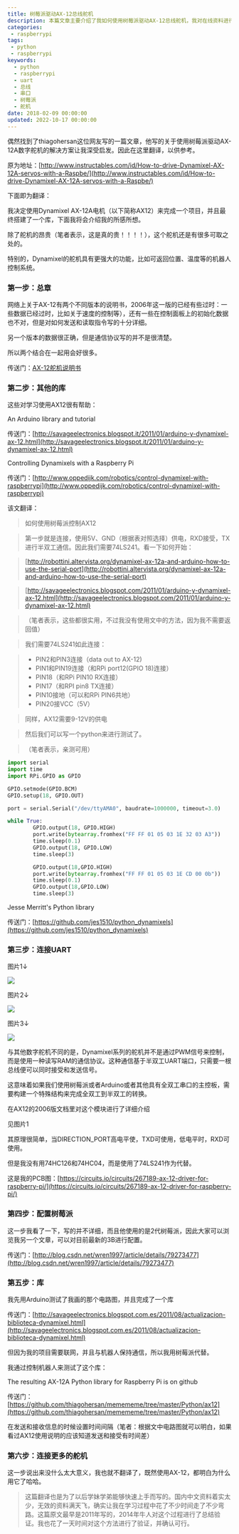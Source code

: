 ```yaml
---
title: 树莓派驱动AX-12总线舵机
description: 本篇文章主要介绍了我如何使用树莓派驱动AX-12总线舵机，我对在线资料进行了翻译，并成功通过串口总线控制AX-12舵机正常运行
categories:
 - raspberrypi
tags:
 - python
 - raspberrypi
keywords:
  - python
  - raspberrypi
  - uart
  - 总线
  - 串口
  - 树莓派
  - 舵机
date: 2018-02-09 00:00:00
updated: 2022-10-17 00:00:00
---
```


偶然找到了thiagohersan这位网友写的一篇文章，他写的关于使用树莓派驱动AX-12A数字舵机的解决方案让我深受启发。因此在这里翻译，以供参考。

原为地址：[http://www.instructables.com/id/How-to-drive-Dynamixel-AX-12A-servos-with-a-Raspbe/](http://www.instructables.com/id/How-to-drive-Dynamixel-AX-12A-servos-with-a-Raspbe/)

下面即为翻译：

我决定使用Dynamixel AX-12A电机（以下简称AX12）来完成一个项目，并且最终搭建了一个库，下面我将会介绍我的所感所想。

除了舵机的昂贵（笔者表示，这是真的贵！！！！），这个舵机还是有很多可取之处的。

特别的，Dynamixel的舵机具有更强大的功能，比如可返回位置、温度等的机器人控制系统。

### 第一步：总章

网络上关于AX-12有两个不同版本的说明书，2006年这一版的已经有些过时：一些数据已经过时，比如关于速度的控制等），还有一些在控制面板上的初始化数据也不对，但是对如何发送和读取指令写的十分详细。

另一个版本的数据很正确，但是通信协议写的并不是很清楚。

所以两个结合在一起用会好很多。

传送门：[AX-12舵机说明书](http://download.csdn.net/download/wren1997/10244637)

### 第二步：其他的库

这些对学习使用AX12很有帮助：

An Arduino library and tutorial

传送门：[http://savageelectronics.blogspot.it/2011/01/arduino-y-dynamixel-ax-12.html](http://savageelectronics.blogspot.it/2011/01/arduino-y-dynamixel-ax-12.html)

Controlling Dynamixels with a Raspberry Pi

传送门：[http://www.oppedijk.com/robotics/control-dynamixel-with-raspberrypi](http://www.oppedijk.com/robotics/control-dynamixel-with-raspberrypi)

该文翻译：

> 如何使用树莓派控制AX12
> 

> 第一步就是连接，使用5V、GND（根据表对照选择）供电，RXD接受，TX进行半双工通信。因此我们需要74LS241。看一下如何开始：
> 

> [http://robottini.altervista.org/dynamixel-ax-12a-and-arduino-how-to-use-the-serial-port](http://robottini.altervista.org/dynamixel-ax-12a-and-arduino-how-to-use-the-serial-port)
> 

> [http://savageelectronics.blogspot.com/2011/01/arduino-y-dynamixel-ax-12.html](http://savageelectronics.blogspot.com/2011/01/arduino-y-dynamixel-ax-12.html)
> 

> （笔者表示，这些都很实用，不过我没有使用文中的方法，因为我不需要返回值）
> 

> 我们需要74LS241如此连接：
> 

> - PIN2和PIN3连接（data out to AX-12)
> - PIN1和PIN19连接（和RPi port12(GPIO 18)连接）
> - PIN18（和RPi PIN10 RX连接）
> - PIN17（和RPI pin8 TX连接）
> - PIN10接地（可以和RPi PIN6共地）
> - PIN20接VCC（5V）
> 


> 同样，AX12需要9-12V的供电
> 

> 然后我们可以写一个python来进行测试了。
> 

> 

> （笔者表示，亲测可用）

```python
import serial
import time
import RPi.GPIO as GPIO

GPIO.setmode(GPIO.BCM)
GPIO.setup(18, GPIO.OUT)

port = serial.Serial("/dev/ttyAMA0", baudrate=1000000, timeout=3.0)

while True:
        GPIO.output(18, GPIO.HIGH)
        port.write(bytearray.fromhex("FF FF 01 05 03 1E 32 03 A3"))
        time.sleep(0.1)
        GPIO.output(18, GPIO.LOW)
        time.sleep(3)

        GPIO.output(18,GPIO.HIGH)
        port.write(bytearray.fromhex("FF FF 01 05 03 1E CD 00 0b"))
        time.sleep(0.1)
        GPIO.output(18,GPIO.LOW)
        time.sleep(3)
```

Jesse Merritt's Python library

传送门：[https://github.com/jes1510/python_dynamixels](https://github.com/jes1510/python_dynamixels)

### 第三步：连接UART

图片1↓

![](https://cdn.jsdelivr.net/gh/ZhengqiaoWang/blog_resources_1@main/202210041056833.png)

图片2↓

![](https://cdn.jsdelivr.net/gh/ZhengqiaoWang/blog_resources_1@main/202210041058729.png)

图片3↓

![](https://cdn.jsdelivr.net/gh/ZhengqiaoWang/blog_resources_1@main/202210041058936.png)

与其他数字舵机不同的是，Dynamixel系列的舵机并不是通过PWM信号来控制，而是使用一种读写RAM的通信协议。这种通信基于半双工UART端口，只需要一根总线便可以同时接受和发送信号。

这意味着如果我们使用树莓派或者Arduino或者其他具有全双工串口的主控板，需要构建一个特殊结构来完成全双工到半双工的转换。

在AX12的2006版文档里对这个模块进行了详细介绍

见图片1

其原理很简单，当DIRECTION_PORT高电平使，TXD可使用，低电平时，RXD可使用。

但是我没有用74HC126和74HC04，而是使用了74LS241作为代替。

这是我的PCB图：[https://circuits.io/circuits/267189-ax-12-driver-for-raspberry-pi/](https://circuits.io/circuits/267189-ax-12-driver-for-raspberry-pi/)

### 第四步：配置树莓派

这一步我看了一下，写的并不详细，而且他使用的是2代树莓派，因此大家可以浏览我另一个文章，可以对目前最新的3B进行配置。

传送门：[http://blog.csdn.net/wren1997/article/details/79273477](http://blog.csdn.net/wren1997/article/details/79273477)

### 第五步：库

我先用Arduino测试了我画的那个电路图，并且完成了一个库

传送门：[http://savageelectronics.blogspot.com.es/2011/08/actualizacion-biblioteca-dynamixel.html](http://savageelectronics.blogspot.com.es/2011/08/actualizacion-biblioteca-dynamixel.html)

但因为我的项目需要联网，并且与机器人保持通信，所以我用树莓派代替。

我通过控制机器人来测试了这个库：

The resulting AX-12A Python library for Raspberry Pi is on github

传送门：[https://github.com/thiagohersan/memememe/tree/master/Python/ax12](https://github.com/thiagohersan/memememe/tree/master/Python/ax12)

在发送和接收信息的时候设置时间间隔（笔者：根据文中电路图就可以明白，如果看过AX12使用说明的应该知道发送和接受有时间差）

### 第六步：连接更多的舵机

这一步说出来没什么太大意义，我也就不翻译了，既然使用AX-12，都明白为什么用它了哈哈。

> 这篇翻译也是为了以后学妹学弟能够快速上手而写的。国内中文资料着实太少，无效的资料满天飞，确实让我在学习过程中花了不少时间走了不少弯路。这篇原文最早是2011年写的，2014年牛人对这个过程进行了总结验证。我也花了一天时间对这个方法进行了验证，并确认可行。

